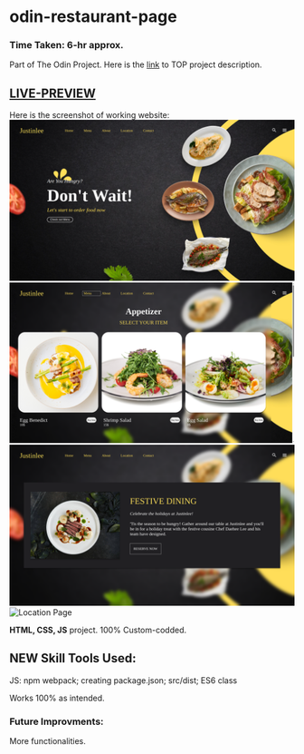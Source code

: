 # odin-restaurant-page

###  Time Taken: 6-hr approx.
Part of The Odin Project. Here is the [link](https://www.theodinproject.com/lessons/node-path-javascript-restaurant-page) to TOP project description.

## [LIVE-PREVIEW](https://leedae308.github.io/odin-restaurant-page/)
Here is the screenshot of working website:
![Home Page](./src/images/home.png)
![Menu Page](./src/images/menu.png)
![About Page](./src/images/about.png)
![Location Page](./src/images/location.png)


<strong> HTML, CSS, JS</strong> project. 100% Custom-codded.

## NEW Skill Tools Used:
JS: npm webpack; creating package.json; src/dist; ES6 class


Works 100% as intended.

### Future Improvments: 
More functionalities.
